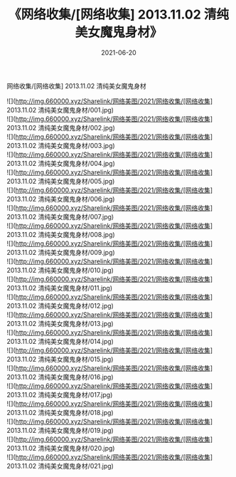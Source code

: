 ﻿---
layout: post
title:  《网络收集/[网络收集] 2013.11.02 清纯美女魔鬼身材》
date:   2021-06-20
img: http://img.660000.xyz/Sharelink/网络美图/2021/网络收集/[网络收集] 2013.11.02 清纯美女魔鬼身材/000.jpg
categories: [美女, 清纯, 唯美]
---

网络收集/[网络收集] 2013.11.02 清纯美女魔鬼身材

 ![](http://img.660000.xyz/Sharelink/网络美图/2021/网络收集/[网络收集] 2013.11.02 清纯美女魔鬼身材/001.jpg) <br>![](http://img.660000.xyz/Sharelink/网络美图/2021/网络收集/[网络收集] 2013.11.02 清纯美女魔鬼身材/002.jpg) <br>![](http://img.660000.xyz/Sharelink/网络美图/2021/网络收集/[网络收集] 2013.11.02 清纯美女魔鬼身材/003.jpg) <br>![](http://img.660000.xyz/Sharelink/网络美图/2021/网络收集/[网络收集] 2013.11.02 清纯美女魔鬼身材/004.jpg) <br>![](http://img.660000.xyz/Sharelink/网络美图/2021/网络收集/[网络收集] 2013.11.02 清纯美女魔鬼身材/005.jpg) <br>![](http://img.660000.xyz/Sharelink/网络美图/2021/网络收集/[网络收集] 2013.11.02 清纯美女魔鬼身材/006.jpg) <br>![](http://img.660000.xyz/Sharelink/网络美图/2021/网络收集/[网络收集] 2013.11.02 清纯美女魔鬼身材/007.jpg) <br>![](http://img.660000.xyz/Sharelink/网络美图/2021/网络收集/[网络收集] 2013.11.02 清纯美女魔鬼身材/008.jpg) <br>![](http://img.660000.xyz/Sharelink/网络美图/2021/网络收集/[网络收集] 2013.11.02 清纯美女魔鬼身材/009.jpg) <br>![](http://img.660000.xyz/Sharelink/网络美图/2021/网络收集/[网络收集] 2013.11.02 清纯美女魔鬼身材/010.jpg) <br>![](http://img.660000.xyz/Sharelink/网络美图/2021/网络收集/[网络收集] 2013.11.02 清纯美女魔鬼身材/011.jpg) <br>![](http://img.660000.xyz/Sharelink/网络美图/2021/网络收集/[网络收集] 2013.11.02 清纯美女魔鬼身材/012.jpg) <br>![](http://img.660000.xyz/Sharelink/网络美图/2021/网络收集/[网络收集] 2013.11.02 清纯美女魔鬼身材/013.jpg) <br>![](http://img.660000.xyz/Sharelink/网络美图/2021/网络收集/[网络收集] 2013.11.02 清纯美女魔鬼身材/014.jpg) <br>![](http://img.660000.xyz/Sharelink/网络美图/2021/网络收集/[网络收集] 2013.11.02 清纯美女魔鬼身材/015.jpg) <br>![](http://img.660000.xyz/Sharelink/网络美图/2021/网络收集/[网络收集] 2013.11.02 清纯美女魔鬼身材/016.jpg) <br>![](http://img.660000.xyz/Sharelink/网络美图/2021/网络收集/[网络收集] 2013.11.02 清纯美女魔鬼身材/017.jpg) <br>![](http://img.660000.xyz/Sharelink/网络美图/2021/网络收集/[网络收集] 2013.11.02 清纯美女魔鬼身材/018.jpg) <br>![](http://img.660000.xyz/Sharelink/网络美图/2021/网络收集/[网络收集] 2013.11.02 清纯美女魔鬼身材/019.jpg) <br>![](http://img.660000.xyz/Sharelink/网络美图/2021/网络收集/[网络收集] 2013.11.02 清纯美女魔鬼身材/020.jpg) <br>![](http://img.660000.xyz/Sharelink/网络美图/2021/网络收集/[网络收集] 2013.11.02 清纯美女魔鬼身材/021.jpg) <br>